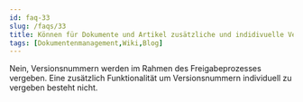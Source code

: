 ```yaml
---
id: faq-33
slug: /faqs/33
title: Können für Dokumente und Artikel zusätzliche und indidivuelle Versionsnummern vergeben werden
tags: [Dokumentenmanagement,Wiki,Blog]
---
```

Nein, Versionsnummern werden im Rahmen des Freigabeprozesses vergeben. Eine zusätzlich Funktionalität um Versionsnummern individuell zu vergeben besteht nicht.